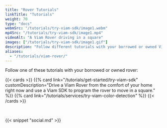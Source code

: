 ```yaml
---
title: "Rover Tutorials"
linkTitle: "Tutorials"
weight: 70
type: "docs"
webmSrc: "/tutorials/try-viam-sdk/image1.webm"
mp4Src: "/tutorials/try-viam-sdk/image1.mp4"
videoAlt: "A Viam Rover driving in a square"
images: ["/tutorials/try-viam-sdk/image1.gif"]
description: "Follow different tutorials with your borrowed or owned Viam Rover."
aliases:
  - "/tutorials/viam-rover/"
---
```


<div>
<p>Follow one of these tutorials with your borrowed or owned rover:</p>
</div>

{{< cards >}}
{{% card link="/tutorials/get-started/try-viam-sdk" customDescription="Drive a Viam Rover from the comfort of your home right now and use a Viam SDK to program the rover to move in a square." %}}
{{% card link="/tutorials/services/try-viam-color-detection" %}}
{{< /cards >}}

<br>

{{< snippet "social.md" >}}
